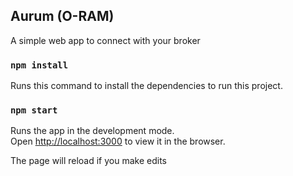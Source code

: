 ## Aurum (O-RAM)

A simple web app to connect with your broker

### `npm install`

Runs this command to install the dependencies to run this project.


### `npm start`

Runs the app in the development mode.<br />
Open [http://localhost:3000](http://localhost:3000) to view it in the browser.

The page will reload if you make edits
